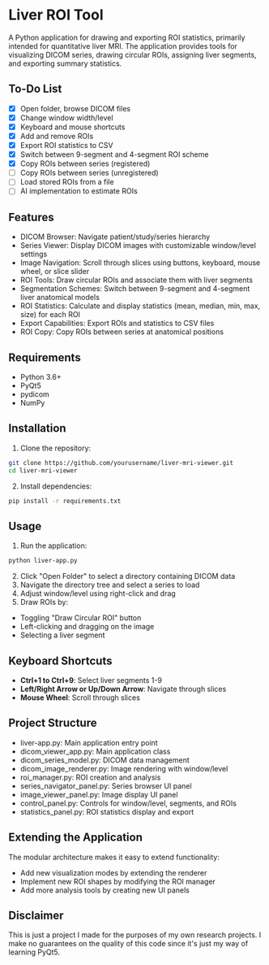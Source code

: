 # Liver ROI Tool
A Python application for drawing and exporting ROI statistics, primarily intended for quantitative liver MRI. The application provides tools for visualizing DICOM series, drawing circular ROIs, assigning liver segments, and exporting summary statistics.

## To-Do List
- [x] Open folder, browse DICOM files
- [x] Change window width/level
- [x] Keyboard and mouse shortcuts
- [x] Add and remove ROIs
- [x] Export ROI statistics to CSV
- [x] Switch between 9-segment and 4-segment ROI scheme
- [x] Copy ROIs between series (registered)
- [ ] Copy ROIs between series (unregistered)
- [ ] Load stored ROIs from a file
- [ ] AI implementation to estimate ROIs

## Features
- DICOM Browser: Navigate patient/study/series hierarchy
- Series Viewer: Display DICOM images with customizable window/level settings
- Image Navigation: Scroll through slices using buttons, keyboard, mouse wheel, or slice slider
- ROI Tools: Draw circular ROIs and associate them with liver segments
- Segmentation Schemes: Switch between 9-segment and 4-segment liver anatomical models
- ROI Statistics: Calculate and display statistics (mean, median, min, max, size) for each ROI
- Export Capabilities: Export ROIs and statistics to CSV files
- ROI Copy: Copy ROIs between series at anatomical positions

## Requirements
- Python 3.6+
- PyQt5
- pydicom
- NumPy

## Installation
1. Clone the repository:
```bash
git clone https://github.com/yourusername/liver-mri-viewer.git
cd liver-mri-viewer
```
2. Install dependencies:
```bash
pip install -r requirements.txt
```

## Usage
1. Run the application:
```bash
python liver-app.py
```
2. Click "Open Folder" to select a directory containing DICOM data
3. Navigate the directory tree and select a series to load
4. Adjust window/level using right-click and drag
5. Draw ROIs by:
- Toggling "Draw Circular ROI" button
- Left-clicking and dragging on the image
- Selecting a liver segment

## Keyboard Shortcuts
- **Ctrl+1 to Ctrl+9**: Select liver segments 1-9
- **Left/Right Arrow or Up/Down Arrow**: Navigate through slices
- **Mouse Wheel**: Scroll through slices

## Project Structure
- liver-app.py: Main application entry point
- dicom_viewer_app.py: Main application class
- dicom_series_model.py: DICOM data management
- dicom_image_renderer.py: Image rendering with window/level
- roi_manager.py: ROI creation and analysis
- series_navigator_panel.py: Series browser UI panel
- image_viewer_panel.py: Image display UI panel
- control_panel.py: Controls for window/level, segments, and ROIs
- statistics_panel.py: ROI statistics display and export

## Extending the Application
The modular architecture makes it easy to extend functionality:
- Add new visualization modes by extending the renderer
- Implement new ROI shapes by modifying the ROI manager
- Add more analysis tools by creating new UI panels

## Disclaimer
This is just a project I made for the purposes of my own research projects. I make no guarantees on the quality of this code since it's just my way of learning PyQt5.